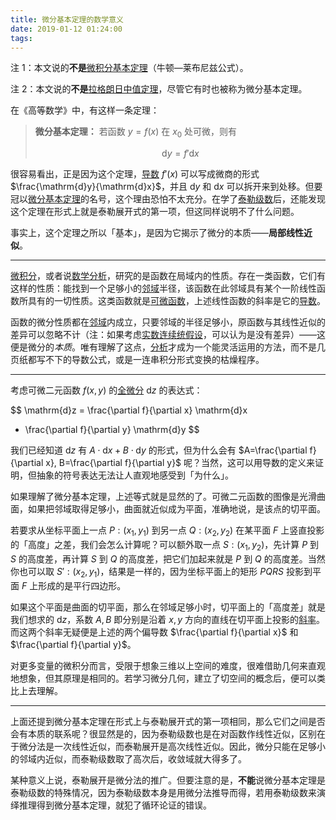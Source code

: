 ```yaml
---
title: 微分基本定理的数学意义
date: 2019-01-12 01:24:00
tags:
---
```


注 1：本文说的**不是**<u>微积分基本定理</u>（牛顿—莱布尼兹公式）。

注 2：本文说的**不是**<u>拉格朗日中值定理</u>，尽管它有时也被称为微分基本定理。

在《高等数学》中，有这样一条定理：

> **微分基本定理：** 若函数 $y=f(x)$ 在 $x_0$ 处可微，则有
> 
> $$ \mathrm{d}y = f' \mathrm{d}x $$

很容易看出，正是因为这个定理，<u>导数</u> $f'(x)$ 可以写成微商的形式 $\frac{\mathrm{d}y}{\mathrm{d}x}$，并且 $\mathrm{d}y$ 和 $\mathrm{d}x$ 可以拆开来到处移。但要冠以<u>微分基本定理</u>的名号，这个理由恐怕不太充分。在学了<u>泰勒级数</u>后，还能发现这个定理在形式上就是泰勒展开式的第一项，但这同样说明不了什么问题。

事实上，这个定理之所以「基本」，是因为它揭示了微分的本质——**局部线性近似**。

----

<u>微积分</u>，或者说<u>数学分析</u>，研究的是函数在局域内的性质。存在一类函数，它们有这样的性质：能找到一个足够小的<u>邻域</u>半径，该函数在此邻域具有某个一阶线性函数所具有的一切性质。这类函数就是<u>可微函数</u>，上述线性函数的斜率是它的<u>导数</u>。

函数的微分性质都在<u>邻域</u>内成立，只要邻域的半径足够小，原函数与其线性近似的差异可以忽略不计（注：如果考虑<u>实数连续统假设</u>，可以认为是没有差异）——这便是微分的*本质*。唯有理解了这点，<u>分析</u>才成为一个能灵活运用的方法，而不是几页纸都写不下的导数公式，或是一连串积分形式变换的枯燥程序。

----

考虑可微二元函数 $f(x,y)$ 的<u>全微分</u> $\mathrm{d}z$ 的表达式：

$$
\mathrm{d}z
= \frac{\partial f}{\partial x} \mathrm{d}x
+ \frac{\partial f}{\partial y} \mathrm{d}y
$$

我们已经知道 $\mathrm{d}z$ 有 $A\cdot\mathrm{d}x + B\cdot\mathrm{d}y$ 的形式，但为什么会有 $A=\frac{\partial f}{\partial x}, B=\frac{\partial f}{\partial y}$ 呢？当然，这可以用导数的定义来证明，但抽象的符号表达无法让人直观地感受到「为什么」。

如果理解了微分基本定理，上述等式就是显然的了。可微二元函数的图像是光滑曲面，如果把邻域取得足够小，曲面就近似成为平面，准确地说，是该点的切平面。

若要求从坐标平面上一点 $P:(x_1,y_1)$ 到另一点 $Q:(x_2,y_2)$ 在某平面 $F$ 上竖直投影的「高度」之差，我们会怎么计算呢？可以额外取一点 $S:(x_1,y_2)$，先计算 $P$ 到 $S$ 的高度差，再计算 $S$ 到 $Q$ 的高度差，把它们加起来就是 $P$ 到 $Q$ 的高度差。当然你也可以取 $S':(x_2,y_1)$，结果是一样的，因为坐标平面上的矩形 $PQRS$ 投影到平面 $F$ 上形成的是平行四边形。

如果这个平面是曲面的切平面，那么在邻域足够小时，切平面上的「高度差」就是我们想求的 $\mathrm{d}z$，系数 $A,B$ 即分别是沿着 $x, y$ 方向的直线在切平面上投影的<u>斜率</u>。而这两个斜率无疑便是上述的两个偏导数 $\frac{\partial f}{\partial x}$ 和 $\frac{\partial f}{\partial y}$。

对更多变量的微积分而言，受限于想象三维以上空间的难度，很难借助几何来直观地想象，但其原理是相同的。若学习微分几何，建立了切空间的概念后，便可以类比上去理解。

----

上面还提到微分基本定理在形式上与泰勒展开式的第一项相同，那么它们之间是否会有本质的联系呢？很显然是的，因为泰勒级数也是在对函数作线性近似，区别在于微分法是一次线性近似，而泰勒展开是高次线性近似。因此，微分只能在足够小的邻域内近似，而泰勒级数取了高次后，收敛域就大得多了。

某种意义上说，泰勒展开是微分法的推广。但要注意的是，**不能**说微分基本定理是泰勒级数的特殊情况，因为泰勒级数本身是用微分法推导而得，若用泰勒级数来演绎推理得到微分基本定理，就犯了循环论证的错误。
